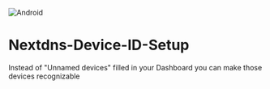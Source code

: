 ![Android](https://img.shields.io/badge/logo-android-green?logo=android) 

# Nextdns-Device-ID-Setup
Instead of "Unnamed devices" filled in your Dashboard you can make those devices recognizable
